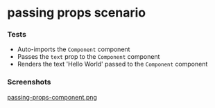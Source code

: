 # passing props scenario

### Tests

- Auto-imports the `Component` component
- Passes the `text` prop to the `Component` component
- Renders the text 'Hello World' passed to the `Component` component

### Screenshots

[passing-props-component.png](./screenshots/passing-props-component.png)

